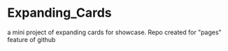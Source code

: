 # Expanding_Cards
a mini project of expanding cards for showcase. Repo created for "pages" feature of github
